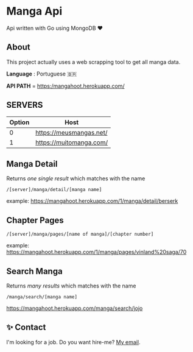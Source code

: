 # Manga Api
Api written with Go using MongoDB :heart: 

##  About
This project actually uses a web scrapping tool to get all manga data.

**Language** : Portuguese :brazil:

**API PATH** = [https:/mangahoot.herokuapp.com/](https:/mangahoot.herokuapp.com/) 

## SERVERS

| Option  |  Host  |
| --- | --- |
|  0 |  https://meusmangas.net/ |
|  1 |  https://muitomanga.com/ |

## Manga Detail
Returns *one single result* which matches with the name
```
/[server]/manga/detail/[manga name]
```
example: https://mangahoot.herokuapp.com/1/manga/detail/berserk

## Chapter Pages
```
/[server]/manga/pages/[name of manga]/[chapter number]
```
example: https://mangahoot.herokuapp.com/1/manga/pages/vinland%20saga/70

## Search Manga
Returns *many results* which matches with the name
```
/manga/search/[manga name]
```
https://mangahoot.herokuapp.com/manga/search/jojo

## :sparkles: Contact
I'm looking for a job. Do you want hire-me? [My email](gabriel_origenstdb@gmail.com). 

